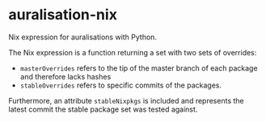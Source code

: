 # auralisation-nix

Nix expression for auralisations with Python.

The Nix expression is a function returning a set with two sets of overrides:
- `masterOverrides` refers to the tip of the master branch of each package and
therefore lacks hashes
- `stableOverrides` refers to specific commits of the packages.

Furthermore, an attribute `stableNixpkgs` is included and represents the latest
commit the stable package set was tested against.
